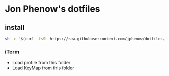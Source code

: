 # Jon Phenow's dotfiles

## install

```bash
sh -c "$(curl -fsSL https://raw.githubusercontent.com/jphenow/dotfiles/master/script/install.sh)"
```

### iTerm

* Load profile from this folder
* Load KeyMap from this folder

